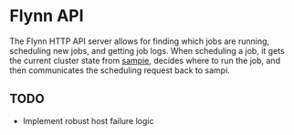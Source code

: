 # Flynn API

The Flynn HTTP API server allows for finding which jobs are running, scheduling
new jobs, and getting job logs. When scheduling a job, it gets the current
cluster state from [sampie](https://github.com/flynn/sampi), decides where to
run the job, and then communicates the scheduling request back to sampi.

## TODO

- Implement robust host failure logic
